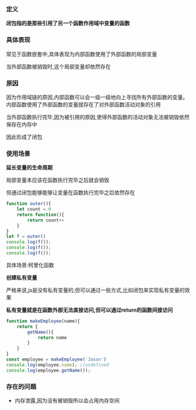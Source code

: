 ### 定义

**闭包指的是那些引用了另一个函数作用域中变量的函数**

### 具体表现

常见于函数嵌套中,具体表现为内部函数使用了外部函数的局部变量

当外部函数被销毁时,这个局部变量却依然存在

### 原因

因为作用域链的原因,内部函数可以会一级一级地向上寻找所有外部函数的变量。内部函数使用了外部函数的变量就存在了对外部函数活动对象的引用

当外部函数执行完毕,因为被引用的原因,使得外部函数的活动对象无法被销毁依然保存在内存中

因此形成了闭包

### 使用场景

**延长变量的生命周期**

局部变量本应该在函数执行完毕之后就会销毁

但通过闭包能够能够让变量在函数执行完毕之后依然存在

```js
function outer(){
    let count = 0
    return function(){
        return count++
    }
}
let f = outer()
console.log(f());
console.log(f());
console.log(f());
```

具体场景:柯里化函数



**创建私有变量**

严格来说,js是没有私有变量的,但可以通过一些方式,比如闭包来实现私有变量的效果

**私有变量就是在函数外部无法直接访问,但可以通过return的函数间接访问**

```js
function makeEmployee(name){
    return {
        getName(){
            return name
        }
    }
}
const employee = makeEmployee('Jason')
console.log(employee.name); //undefined
console.log(employee.getName()); 
```



### 存在的问题

- 内存泄露,因为没有被销毁所以会占用内存空间











